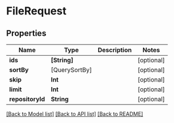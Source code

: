# FileRequest

## Properties
Name | Type | Description | Notes
------------ | ------------- | ------------- | -------------
**ids** | **[String]** |  | [optional] 
**sortBy** | [QuerySortBy] |  | [optional] 
**skip** | **Int** |  | [optional] 
**limit** | **Int** |  | [optional] 
**repositoryId** | **String** |  | [optional] 

[[Back to Model list]](../README.md#documentation-for-models) [[Back to API list]](../README.md#documentation-for-api-endpoints) [[Back to README]](../README.md)


